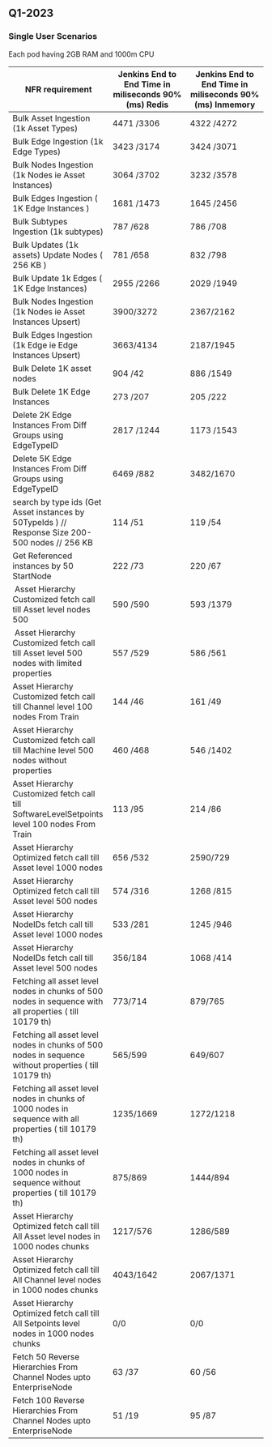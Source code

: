 ## Q1-2023
### Single User Scenarios
Each pod having 2GB RAM and 1000m CPU

| **NFR requirement**                                                                                           | **Jenkins End to End Time in miliseconds&nbsp;90% (ms) Redis** | **Jenkins End to End Time in miliseconds&nbsp;90% (ms) Inmemory** |
|---------------------------------------------------------------------------------------------------------------|----------------------------------------------------------------|-------------------------------------------------------------------|
| Bulk Asset Ingestion (1k Asset Types)&nbsp;                                                                   |  4471 /3306                                                    |  4322 /4272                                                       |
|    Bulk Edge Ingestion (1k Edge Types)                                                                        |  3423 /3174                                                    |  3424 /3071                                                       |
|    Bulk Nodes Ingestion (1k Nodes ie Asset Instances)                                                         |  3064 /3702                                                    |  3232 /3578                                                       |
|    Bulk Edges Ingestion ( 1K Edge Instances )                                                                 |  1681 /1473                                                    |  1645 /2456                                                       |
|    Bulk Subtypes Ingestion (1k subtypes)                                                                      |  787 /628                                                      |  786 /708                                                         |
|    Bulk Updates (1k assets) Update Nodes ( 256 KB )                                                           |  781 /658                                                      |  832 /798                                                         |
|    Bulk Update 1k Edges ( 1K Edge Instances)                                                                  |  2955 /2266                                                    |  2029 /1949                                                       |
|    Bulk Nodes Ingestion (1k Nodes ie Asset Instances Upsert)                                                  |  3900/3272                                                     |  2367/2162                                                        |
|    Bulk Edges Ingestion (1k Edge ie Edge Instances Upsert)                                                    |  3663/4134                                                     |  2187/1945                                                        |
|    Bulk Delete 1K asset nodes                                                                                 |  904 /42                                                       |  886 /1549                                                        |
|    Bulk Delete 1K Edge Instances                                                                              |  273 /207                                                      |  205 /222                                                         |
|    Delete 2K Edge Instances From Diff Groups using EdgeTypeID                                                 |  2817 /1244                                                    |  1173 /1543                                                       |
|    Delete 5K Edge Instances From Diff Groups using EdgeTypeID                                                 |  6469 /882                                                     |  3482/1670                                                        |
|    search by type ids (Get Asset instances by 50TypeIds )&nbsp;// Response Size 200-500 nodes // 256 KB&nbsp; |  114 /51                                                       |  119 /54                                                          |
|    Get Referenced instances by 50 StartNode                                                                   |  222 /73                                                       |  220 /67                                                          |
|    &nbsp;Asset Hierarchy Customized fetch call till Asset level nodes 500                                     |  590 /590                                                      |  593 /1379                                                        |
|    &nbsp;Asset Hierarchy Customized fetch call till Asset level 500 nodes with limited properties             |  557 /529                                                      |  586 /561                                                         |
|    Asset Hierarchy Customized fetch call till Channel level 100 nodes From Train                              |  144 /46                                                       |  161 /49                                                          |
|    Asset Hierarchy Customized fetch call till Machine level 500 nodes without properties                      |  460 /468                                                      |  546 /1402                                                        |
|    Asset Hierarchy Customized fetch call till SoftwareLevelSetpoints level 100 nodes From Train               |  113 /95                                                       |  214 /86                                                          |
|    Asset Hierarchy Optimized fetch call till Asset level 1000 nodes                                           |  656 /532                                                      |  2590/729                                                         |
|    Asset Hierarchy Optimized fetch call till Asset level 500 nodes                                            |  574 /316                                                      |  1268 /815                                                        |
|    Asset Hierarchy NodeIDs fetch call till Asset level 1000 nodes                                             |  533 /281                                                      |  1245 /946                                                        |
|    Asset Hierarchy NodeIDs fetch call till Asset level 500 nodes                                              |  356/184                                                       |  1068 /414                                                        |
|    Fetching all asset level nodes in chunks of 500 nodes in sequence with all properties ( till 10179 th)     |  773/714                                                       |  879/765                                                          |
|    Fetching all asset level nodes in chunks of 500 nodes in sequence without properties ( till 10179 th)      |  565/599                                                       |  649/607                                                          |
|    Fetching all asset level nodes in chunks of 1000 nodes in sequence with all properties ( till 10179 th)    |  1235/1669                                                     |  1272/1218                                                        |
|    Fetching all asset level nodes in chunks of 1000 nodes in sequence without properties ( till 10179 th)     |  875/869                                                       |  1444/894                                                         |
|    Asset Hierarchy Optimized fetch call till All Asset level nodes in 1000 nodes chunks                       |  1217/576                                                      |  1286/589                                                         |
|    Asset Hierarchy Optimized fetch call till All Channel level nodes in 1000 nodes chunks                     |  4043/1642                                                     |  2067/1371                                                        |
|    Asset Hierarchy Optimized fetch call till All Setpoints level nodes in 1000 nodes chunks                   |  0/0                                                           |  0/0                                                              |
|    Fetch 50 Reverse Hierarchies From Channel Nodes upto EnterpriseNode                                        |  63 /37                                                        |  60 /56                                                           |
|    Fetch 100 Reverse Hierarchies From Channel Nodes upto EnterpriseNode                                       |  51 /19                                                        |  95 /87                                                           |
